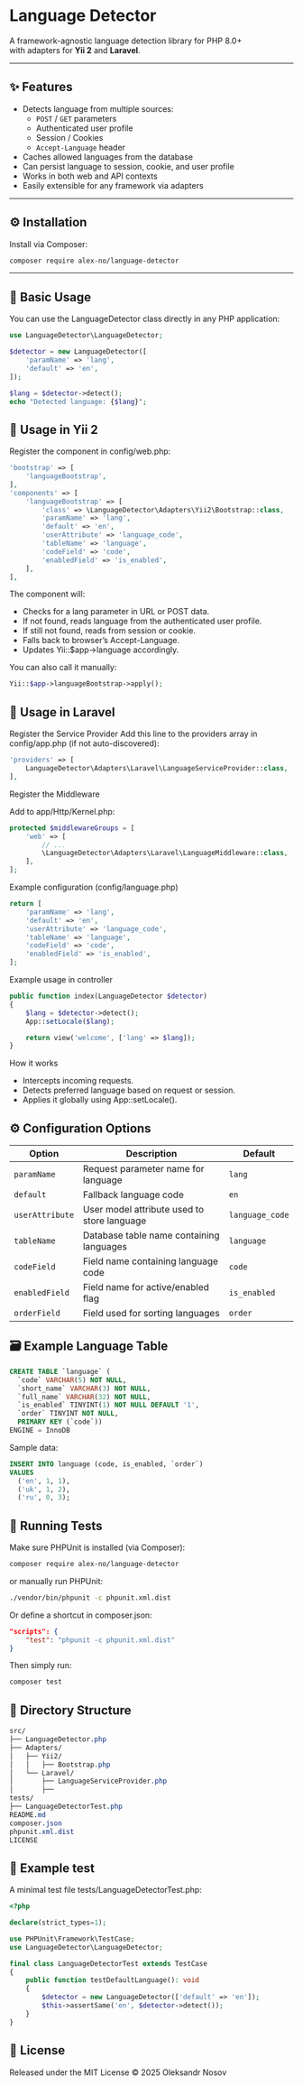 # Language Detector

A framework-agnostic language detection library for PHP 8.0+  
with adapters for **Yii 2** and **Laravel**.

---

## ✨ Features
- Detects language from multiple sources:
  - `POST` / `GET` parameters
  - Authenticated user profile
  - Session / Cookies
  - `Accept-Language` header
- Caches allowed languages from the database
- Can persist language to session, cookie, and user profile
- Works in both web and API contexts
- Easily extensible for any framework via adapters

---

## ⚙️ Installation

Install via Composer:

```bash
composer require alex-no/language-detector
```

---

## 🧩 Basic Usage

You can use the LanguageDetector class directly in any PHP application:

```php
use LanguageDetector\LanguageDetector;

$detector = new LanguageDetector([
    'paramName' => 'lang',
    'default' => 'en',
]);

$lang = $detector->detect();
echo "Detected language: {$lang}";
```

## 🚀 Usage in Yii 2

Register the component in config/web.php:

```php
'bootstrap' => [
    'languageBootstrap',
],
'components' => [
    'languageBootstrap' => [
        'class' => \LanguageDetector\Adapters\Yii2\Bootstrap::class,
        'paramName' => 'lang',
        'default' => 'en',
        'userAttribute' => 'language_code',
        'tableName' => 'language',
        'codeField' => 'code',
        'enabledField' => 'is_enabled',
    ],
],
```

The component will:
 - Checks for a lang parameter in URL or POST data.
 - If not found, reads language from the authenticated user profile.
 - If still not found, reads from session or cookie.
 - Falls back to browser’s Accept-Language.
 - Updates Yii::$app->language accordingly.

You can also call it manually:
```php
Yii::$app->languageBootstrap->apply();
```

## 🚀 Usage in Laravel

Register the Service Provider
Add this line to the providers array in config/app.php
(if not auto-discovered):

```php
'providers' => [
    LanguageDetector\Adapters\Laravel\LanguageServiceProvider::class,
],
```

Register the Middleware

Add to app/Http/Kernel.php:

```php
protected $middlewareGroups = [
    'web' => [
        // ...
        \LanguageDetector\Adapters\Laravel\LanguageMiddleware::class,
    ],
];
```

Example configuration (config/language.php)

```php
return [
    'paramName' => 'lang',
    'default' => 'en',
    'userAttribute' => 'language_code',
    'tableName' => 'language',
    'codeField' => 'code',
    'enabledField' => 'is_enabled',
];
```

Example usage in controller

```php
public function index(LanguageDetector $detector)
{
    $lang = $detector->detect();
    App::setLocale($lang);

    return view('welcome', ['lang' => $lang]);
}
```

How it works

 - Intercepts incoming requests.
 - Detects preferred language based on request or session.
 - Applies it globally using App::setLocale().


## ⚙️ Configuration Options

| Option          | Description                                 | Default         |
| --------------- | ------------------------------------------- | --------------- |
| `paramName`     | Request parameter name for language         | `lang`          |
| `default`       | Fallback language code                      | `en`            |
| `userAttribute` | User model attribute used to store language | `language_code` |
| `tableName`     | Database table name containing languages    | `language`      |
| `codeField`     | Field name containing language code         | `code`          |
| `enabledField`  | Field name for active/enabled flag          | `is_enabled`    |
| `orderField`    | Field used for sorting languages            | `order`         |

## 🗃️ Example Language Table

```sql
CREATE TABLE `language` (
  `code` VARCHAR(5) NOT NULL,
  `short_name` VARCHAR(3) NOT NULL,
  `full_name` VARCHAR(32) NOT NULL,
  `is_enabled` TINYINT(1) NOT NULL DEFAULT '1',
  `order` TINYINT NOT NULL,
  PRIMARY KEY (`code`))
ENGINE = InnoDB
```

Sample data:

```sql
INSERT INTO language (code, is_enabled, `order`)
VALUES
  ('en', 1, 1),
  ('uk', 1, 2),
  ('ru', 0, 3);
```

## 🧪 Running Tests

Make sure PHPUnit is installed (via Composer):

```bash
composer require alex-no/language-detector
```

or manually run PHPUnit:

```bash
./vendor/bin/phpunit -c phpunit.xml.dist
```

Or define a shortcut in composer.json:

```json
"scripts": {
    "test": "phpunit -c phpunit.xml.dist"
}
```
Then simply run:
```bash
composer test
```


## 🧱 Directory Structure

```css
src/
├── LanguageDetector.php
├── Adapters/
│   ├── Yii2/
│   │   ├── Bootstrap.php
│   └── Laravel/
│       ├── LanguageServiceProvider.php
│       ├──
tests/
├── LanguageDetectorTest.php
README.md
composer.json
phpunit.xml.dist
LICENSE
```

## 🧰 Example test

A minimal test file tests/LanguageDetectorTest.php:

```php
<?php

declare(strict_types=1);

use PHPUnit\Framework\TestCase;
use LanguageDetector\LanguageDetector;

final class LanguageDetectorTest extends TestCase
{
    public function testDefaultLanguage(): void
    {
        $detector = new LanguageDetector(['default' => 'en']);
        $this->assertSame('en', $detector->detect());
    }
}
```


## 📄 License

Released under the MIT License
© 2025 Oleksandr Nosov